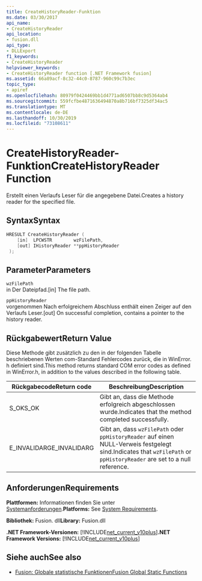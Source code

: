 ```yaml
---
title: CreateHistoryReader-Funktion
ms.date: 03/30/2017
api_name:
- CreateHistoryReader
api_location:
- fusion.dll
api_type:
- DLLExport
f1_keywords:
- CreateHistoryReader
helpviewer_keywords:
- CreateHistoryReader function [.NET Framework fusion]
ms.assetid: 66a89acf-8c32-44c0-8787-960c99c7b3ec
topic_type:
- apiref
ms.openlocfilehash: 80979f0424469bb1d4771ad6507bb8c9d5364ab4
ms.sourcegitcommit: 559fcfbe4871636494870a8b716bf7325df34ac5
ms.translationtype: MT
ms.contentlocale: de-DE
ms.lasthandoff: 10/30/2019
ms.locfileid: "73108611"
---
```

# <a name="createhistoryreader-function"></a><span data-ttu-id="1c5f4-102">CreateHistoryReader-Funktion</span><span class="sxs-lookup"><span data-stu-id="1c5f4-102">CreateHistoryReader Function</span></span>
<span data-ttu-id="1c5f4-103">Erstellt einen Verlaufs Leser für die angegebene Datei.</span><span class="sxs-lookup"><span data-stu-id="1c5f4-103">Creates a history reader for the specified file.</span></span>  
  
## <a name="syntax"></a><span data-ttu-id="1c5f4-104">Syntax</span><span class="sxs-lookup"><span data-stu-id="1c5f4-104">Syntax</span></span>  
  
```cpp  
HRESULT CreateHistoryReader (  
    [in]  LPCWSTR        wzFilePath,  
    [out] IHistoryReader **ppHistoryReader  
 );  
```  
  
## <a name="parameters"></a><span data-ttu-id="1c5f4-105">Parameter</span><span class="sxs-lookup"><span data-stu-id="1c5f4-105">Parameters</span></span>  
 `wzFilePath`  
 <span data-ttu-id="1c5f4-106">in Der Dateipfad.</span><span class="sxs-lookup"><span data-stu-id="1c5f4-106">[in] The file path.</span></span>  
  
 `ppHistoryReader`  
 <span data-ttu-id="1c5f4-107">vorgenommen Nach erfolgreichem Abschluss enthält einen Zeiger auf den Verlaufs Leser.</span><span class="sxs-lookup"><span data-stu-id="1c5f4-107">[out] On successful completion, contains a pointer to the history reader.</span></span>  
  
## <a name="return-value"></a><span data-ttu-id="1c5f4-108">Rückgabewert</span><span class="sxs-lookup"><span data-stu-id="1c5f4-108">Return Value</span></span>  
 <span data-ttu-id="1c5f4-109">Diese Methode gibt zusätzlich zu den in der folgenden Tabelle beschriebenen Werten com-Standard Fehlercodes zurück, die in WinError. h definiert sind.</span><span class="sxs-lookup"><span data-stu-id="1c5f4-109">This method returns standard COM error codes as defined in WinError.h, in addition to the values described in the following table.</span></span>  
  
|<span data-ttu-id="1c5f4-110">Rückgabecode</span><span class="sxs-lookup"><span data-stu-id="1c5f4-110">Return code</span></span>|<span data-ttu-id="1c5f4-111">Beschreibung</span><span class="sxs-lookup"><span data-stu-id="1c5f4-111">Description</span></span>|  
|-----------------|-----------------|  
|<span data-ttu-id="1c5f4-112">S_OK</span><span class="sxs-lookup"><span data-stu-id="1c5f4-112">S_OK</span></span>|<span data-ttu-id="1c5f4-113">Gibt an, dass die Methode erfolgreich abgeschlossen wurde.</span><span class="sxs-lookup"><span data-stu-id="1c5f4-113">Indicates that the method completed successfully.</span></span>|  
|<span data-ttu-id="1c5f4-114">E_INVALIDARG</span><span class="sxs-lookup"><span data-stu-id="1c5f4-114">E_INVALIDARG</span></span>|<span data-ttu-id="1c5f4-115">Gibt an, dass `wzFilePath` oder `ppHistoryReader` auf einen NULL-Verweis festgelegt sind.</span><span class="sxs-lookup"><span data-stu-id="1c5f4-115">Indicates that `wzFilePath` or `ppHistoryReader` are set to a null reference.</span></span>|  
  
## <a name="requirements"></a><span data-ttu-id="1c5f4-116">Anforderungen</span><span class="sxs-lookup"><span data-stu-id="1c5f4-116">Requirements</span></span>  
 <span data-ttu-id="1c5f4-117">**Plattformen:** Informationen finden Sie unter [Systemanforderungen](../../get-started/system-requirements.md).</span><span class="sxs-lookup"><span data-stu-id="1c5f4-117">**Platforms:** See [System Requirements](../../get-started/system-requirements.md).</span></span>  
  
 <span data-ttu-id="1c5f4-118">**Bibliothek:** Fusion. dll</span><span class="sxs-lookup"><span data-stu-id="1c5f4-118">**Library:** Fusion.dll</span></span>  
  
 <span data-ttu-id="1c5f4-119">**.NET Framework-Versionen:** [!INCLUDE[net_current_v10plus](../../../../includes/net-current-v10plus-md.md)]</span><span class="sxs-lookup"><span data-stu-id="1c5f4-119">**.NET Framework Versions:** [!INCLUDE[net_current_v10plus](../../../../includes/net-current-v10plus-md.md)]</span></span>  
  
## <a name="see-also"></a><span data-ttu-id="1c5f4-120">Siehe auch</span><span class="sxs-lookup"><span data-stu-id="1c5f4-120">See also</span></span>

- [<span data-ttu-id="1c5f4-121">Fusion: Globale statistische Funktionen</span><span class="sxs-lookup"><span data-stu-id="1c5f4-121">Fusion Global Static Functions</span></span>](fusion-global-static-functions.md)
